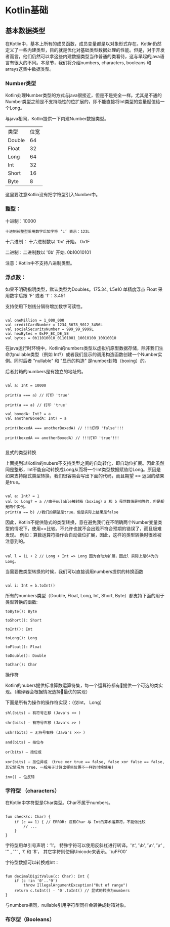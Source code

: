 # Kotlin基础

## 基本数据类型
在Kotlin中，基本上所有的成员函数，成员变量都是以对象形式存在。Kotlin仍然定义了一些内建类型，目的就是优化对基础类型数据处理的性能。但是，对于开发者而言，他们仍然可以拿这些内建数据类型当作普通的类看待，这与早起的java语言有很大的不同。本章节，我们将介绍numbers, characters, booleans 和 arrays这集中数据类型。

### Number类型
Kotlin处理Number类型的方式与java很接近，但是不是完全一样。尤其是不通的Number类型之前是不支持隐性的位扩展的，即不能直接将Int类型的变量赋值给一个Long。

与java相同，Kotlin提供一下内建Number数据类型。

<table>
    <tr>
        <td>类型</td>
        <td>位宽</td>
    </tr>
    <tr>
        <td>Double</td>
        <td>64</td>
    </tr>
    <tr>
        <td>Float</td>
        <td>32</td>
    </tr>
    <tr>
        <td>Long</td>
        <td>64</td>
    </tr>
    <tr>
        <td>Int</td>
        <td>32</td>
    </tr>
    <tr>
        <td>Short</td>
        <td>16</td>
    </tr>
    <tr>
        <td>Byte</td>
        <td>8</td>
    </tr>
</table>

这里要注意Kotlin没有把字符型引入Number中。

### 整型：
十进制：10000

    十进制长整型采用数字后加字符 ‘L’ 表示：123L

十六进制： 十六进制数以 '0x' 开始。 0x1F

二进制：二进制数以 '0b' 开始. 0b10010101

注意：Kotlin中不支持八进制类型。

### 浮点数：
如果不明确指明类型，默认类型为Doubles。175.34, 1.5e10
单精度浮点 Float 采用数字后跟 'F' 或者 'f'：3.45f

支持使用下划线分隔符增加数字可读性。
<pre><code>
val oneMillion = 1_000_000
val creditCardNumber = 1234_5678_9012_3456L
val socialSecurityNumber = 999_99_9999L
val hexBytes = 0xFF_EC_DE_5E
val bytes = 0b11010010_01101001_10010100_10010010
</code></pre>

在java运行时环境中，Kotlin的numbers类型以虚拟机原型数据存储，除非我们生命为nullable类型（例如 Int?）或者我们显示的调用构造函数创建一个Number实例。同时后者 "nullable" 和 "显示的构造" 是number封箱（boxing）的。

后者封箱的numbers是有独立的地址的。

<pre><code>
val a: Int = 10000

print(a === a) // 打印 'true'

print(a == a) // 打印 'true'

val boxedA: Int? = a
val anotherBoxedA: Int? = a

print(boxedA === anotherBoxedA) // !!!打印 'false'!!!

print(boxedA == anotherBoxedA) // !!!打印 'true'!!!

</code></pre>

显式的类型转换

上面提到过Kotlin的nubers不支持类型之间的自动转化，即自动位扩展。因此虽然同是整形，Int不能自动转换成Long从而将一个Int类型数据赋值给Long。原因是如果支持隐式类型转换，我们很容易会写出下面的代码，而且期望 == 返回的结果是true。

<pre><code>
val a: Int? = 1
val b: Long? = a //由于nulable被封箱（boxing）a 和 b 虽然数值是相等的，但是却是两个实例。
print(a == b) //我们的期望是true，但是实际上结果是false
</code></pre>

因此，Kotlin不提供隐式的类型转换，意在避免我们在不明确两个Number变量类型的情况下，使用==比较。不允许也就不会出现不符合预期的错误了，而且极难发现。
例如：算数运算符操作会自动做位扩展，因此，这样的类型转换时很难被注意到的。
<pre><code>
val l = 1L + 2 // Long + Int => Long 因为自动为扩展，因此l 实际上是64为的Long。
</code></pre>

当需要做类型转换的时候，我们可以直接调用numbers提供的转换函数
<pre><code>
val i: Int = b.toInt()
</code></pre>

所有的numbers类型（Double, Float, Long, Int, Short, Byte）都支持下面的用于类型转换的函数:

    toByte(): Byte

    toShort(): Short

    toInt(): Int

    toLong(): Long

    toFloat(): Float

    toDouble(): Double

    toChar(): Char

操作符

Kotlin的nubers提供标准算数运算符集，每一个运算符都有提供一个可选的类实现。（编译器会根据情况选择最优的实现）

下面是所有为操作的操作符实现：（仅Int， Long）

    shl(bits) – 有符号左移 (Java's << )

    shr(bits) – 有符号右移 (Java's >> )

    ushr(bits) – 无符号右移 (Java's >>> )

    and(bits) – 按位与

    or(bits) – 按位或

    xor(bits) – 按位异或 （true xor true == false, false xor false == false, 其它情况为 true, 一般用于计算出哪些位置不一样的时候使用)

    inv() – 位反转

### 字符型 （characters）

在Kotlin中字符型是Char类型。Char不属于numbers。

<pre><code>
fun check(c: Char) {
    if (c == 1) { // ERROR: 没有Char 与 Int的算术运算符，不能做比较
        // ...
    }
}
</code></pre>

字符型用单引号声明：’1‘。 特殊字符可以使用反斜杠进行转译。'\t', '\b', '\n', '\r' , '\'' , '\"' , '\\' 和 ‘\$’， 其它字符则使用Unicode来表示。'\uFF00'

字符型数据可以转换成Int：

<pre><code>
fun decimalDigitValue(c: Char): Int {
    if (c !in '0'..'9')
        throw IllegalArgumentException("Out of range")
    return c.toInt() - '0'.toInt() // 显式的转换为numbers
}
</code></pre>

与numbers相同，nullable引用字符型同样会转换成封箱对象。

### 布尔型（Booleans）
